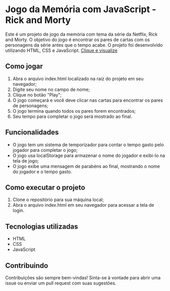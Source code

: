 # Jogo da Memória com JavaScript - Rick and Morty

Este é um projeto de jogo da memória com tema da série da Netflix, Rick and Morty. O objetivo do jogo é encontrar os pares de cartas com os personagens da série antes que o tempo acabe. O projeto foi desenvolvido utilizando HTML, CSS e JavaScript. [Clique e visualize](https://jogo-da-memoria-rick-e-morty.netlify.app/)

## Como jogar
1. Abra o arquivo index.html localizado na raiz do projeto em seu navegador;
2. Digite seu nome no campo de nome;
3. Clique no botão "Play";
4. O jogo começará e você deve clicar nas cartas para encontrar os pares de personagens;
5. O jogo termina quando todos os pares forem encontrados;
6. Seu tempo para completar o jogo será mostrado ao final.

## Funcionalidades
- O jogo tem um sistema de temporizador para contar o tempo gasto pelo jogador para completar o jogo;
- O jogo usa localStorage para armazenar o nome do jogador e exibi-lo na tela de jogo;
- O jogo exibe uma mensagem de parabéns ao final, mostrando o nome do jogador e o tempo gasto.

## Como executar o projeto
1. Clone o repositório para sua máquina local;
2. Abra o arquivo index.html em seu navegador para acessar a tela de login.

## Tecnologias utilizadas
- HTML
- CSS
- JavaScript

## Contribuindo
Contribuições são sempre bem-vindas! Sinta-se à vontade para abrir uma issue ou enviar um pull request com suas sugestões.
